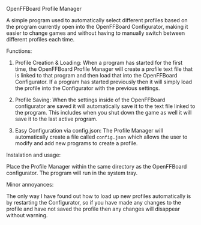 OpenFFBoard Profile Manager

A simple program used to automatically select different profiles based on the program currently open into the OpenFFBoard Configurator, making it easier to change games and without having to manually switch between different profiles each time.

Functions:  
1) Profile Creation & Loading:
When a program has started for the first time, the OpenFFBoard Profile Manager will create a profile text file that is linked to that program and
then load that into the OpenFFBoard Configurator. If a program has started previously then it will simply load the profile into the Configurator with the previous settings. 

2) Profile Saving:
When the settings inside of the OpenFFBoard configurator are saved it will automatically save it to the text file linked to the program.
This includes when you shut down the game as well it will save it to the last active program.  

3) Easy Configuration via config.json:
The Profile Manager will automatically create a file called `config.json` which allows the user to modify and add new programs to create a profile. 

Instalation and usage:

Place the Profile Manager within the same directory as the OpenFFBoard configurator.
The program will run in the system tray. 

Minor annoyances:

The only way I have found out how to load up new profiles automatically is by restarting the Configurator, so if you have made any changes to the profile 
and have not saved the profile then any changes will disappear without warning.

